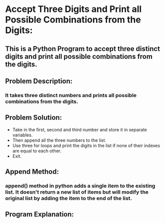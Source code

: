 #  Accept Three Digits and Print all Possible Combinations from the Digits:
## This is a Python Program to accept three distinct digits and print all possible combinations from the digits.

## Problem Description:
### It takes three distinct numbers and prints all possible combinations from the digits.

## Problem Solution:
- Take in the first, second and third number and store it in separate variables.
- Then append all the three numbers to the list.
- Use three for loops and print the digits in the list if none of their indexes are equal to each other.
- Exit.

## Append Method:
### append() method in python adds a single item to the existing list. It doesn't return a new list of items but will modify the original list by adding the item to the end of the list.

## Program Explanation:
